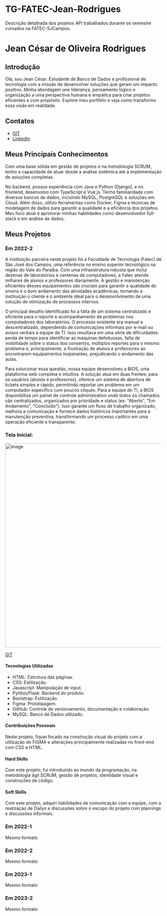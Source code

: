 # TG-FATEC-Jean-Rodrigues
Descrição detalhada dos projetos API trabalhados durante os semestre cursados na FATEC-SJCampos.

# Jean César de Oliveira Rodrigues

## Introdução

Olá, sou Jean César. Estudante de Banco de Dados e profissional de tecnologia com a missão de desenvolver soluções que geram um impacto positivo. Minha abordagem une liderança, pensamento lógico e organização a uma perspectiva humana e empática para criar projetos eficientes e com propósito. Explore meu portfólio e veja como transformo essa visão em realidade.

## Contatos
* [GIT](https://github.com/JeanRodrigues1)
* [LinkedIn](https://www.linkedin.com/in/jean-rodrigues-0569a0251/)

## Meus Principais Conhecimentos
Com uma base sólida em gestão de projetos e na metodologia SCRUM, tenho a capacidade de atuar desde a análise sistêmica até a implementação de soluções completas.

No backend, possuo experiência com Java e Python (Django), e no frontend, desenvolvo com TypeScript e Vue.js. Tenho familiaridade com diversos bancos de dados, incluindo MySQL, PostgreSQL e soluções em Cloud. Além disso, utilizo ferramentas como Docker, Figma e técnicas de modelagem de dados para garantir a qualidade e a eficiência dos projetos. Meu foco atual é aprimorar minhas habilidades como desenvolvedor full-stack e em análise de dados.


## Meus Projetos

### Em 2022-2
A instituição parceira neste projeto foi a Faculdade de Tecnologia (Fatec) de São José dos Campos, uma referência no ensino superior tecnológico na região do Vale do Paraíba. Com uma infraestrutura robusta que inclui dezenas de laboratórios e centenas de computadores, a Fatec atende milhares de alunos e professores diariamente. A gestão e manutenção eficientes desses equipamentos são cruciais para garantir a qualidade do ensino e o bom andamento das atividades acadêmicas, tornando a instituição o cliente e o ambiente ideal para o desenvolvimento de uma solução de otimização de processos internos.

O principal desafio identificado foi a falta de um sistema centralizado e eficiente para o reporte e acompanhamento de problemas nos computadores dos laboratórios. O processo existente era manual e descentralizado, dependendo de comunicações informais por e-mail ou avisos verbais à equipe de TI. Isso resultava em uma série de dificuldades: perda de tempo para identificar as máquinas defeituosas, falta de visibilidade sobre o status dos consertos, múltiplos reportes para o mesmo problema e, principalmente, a frustração de alunos e professores ao encontrarem equipamentos inoperantes, prejudicando o andamento das aulas.

Para solucionar essa questão, nossa equipe desenvolveu a BIOS, uma plataforma web completa e intuitiva. A solução atua em duas frentes: para os usuários (alunos e professores), oferece um sistema de abertura de tickets simples e rápido, permitindo reportar um problema em um computador específico com poucos cliques. Para a equipe de TI, a BIOS disponibiliza um painel de controle administrativo onde todos os chamados são centralizados, organizados por prioridade e status (ex: "Aberto", "Em Andamento", "Concluído"). Isso garante um fluxo de trabalho organizado, melhora a comunicação e fornece dados históricos importantes para a manutenção preventiva, transformando um processo caótico em uma operação eficiente e transparente.

### Tela Inicial:
<img width="1364" height="654" alt="image" src="https://github.com/user-attachments/assets/7a4c56c2-1ef9-4c9b-b5a7-706dda31b672" />


[GIT]([https://github.com/JeanRodrigues1/BIOS?tab=readme-ov-file])

#### Tecnologias Utilizadas
* HTML: Estrutura das páginas.
* CSS: Estilização.
* Javascript: Manipulação de input.
* Pyhton/Flask: Backend do produto.
* Bootstrap: Estilização.
* Figma: Prototipagem.
* GitHub: Controle de versionamento, documentação e colaboração.
* MySQL: Banco de Dados utilizado.

#### Contribuições Pessoais
Neste projeto, fiquei focado na construção visual do projeto com a utilização do FIGMA e alterações principalmente realizadas no front-end com CSS e HTML.

#### Hard Skills
Com este projeto, fui introduzido ao mundo da programação, na metodologia ágil SCRUM, gestão de projetos, identidade visual e construções de código.

#### Soft Skills
Com este projeto, adquiri habilidades de comunicação com a equipe, com a realização de Dailys e discussões sobre o escopo do projeto com plannings e discussões informais.

### Em 2022-1
Mesmo formato

### Em 2022-2
Mesmo formato

### Em 2023-1
Mesmo formato

### Em 2023-2
Mesmo formato
